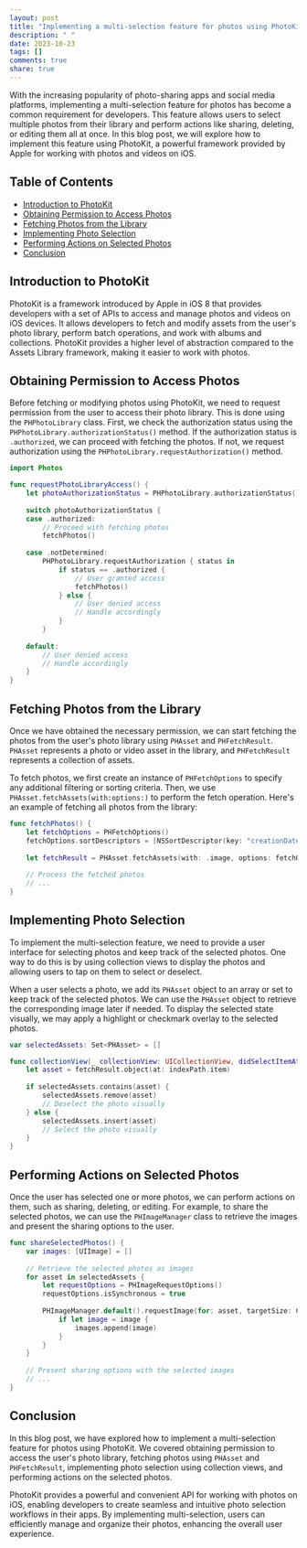 ```yaml
---
layout: post
title: "Implementing a multi-selection feature for photos using PhotoKit"
description: " "
date: 2023-10-23
tags: []
comments: true
share: true
---
```


With the increasing popularity of photo-sharing apps and social media platforms, implementing a multi-selection feature for photos has become a common requirement for developers. This feature allows users to select multiple photos from their library and perform actions like sharing, deleting, or editing them all at once. In this blog post, we will explore how to implement this feature using PhotoKit, a powerful framework provided by Apple for working with photos and videos on iOS.

## Table of Contents
- [Introduction to PhotoKit](#introduction-to-photokit)
- [Obtaining Permission to Access Photos](#obtaining-permission-to-access-photos)
- [Fetching Photos from the Library](#fetching-photos-from-the-library)
- [Implementing Photo Selection](#implementing-photo-selection)
- [Performing Actions on Selected Photos](#performing-actions-on-selected-photos)
- [Conclusion](#conclusion)

## Introduction to PhotoKit

PhotoKit is a framework introduced by Apple in iOS 8 that provides developers with a set of APIs to access and manage photos and videos on iOS devices. It allows developers to fetch and modify assets from the user's photo library, perform batch operations, and work with albums and collections. PhotoKit provides a higher level of abstraction compared to the Assets Library framework, making it easier to work with photos.

## Obtaining Permission to Access Photos

Before fetching or modifying photos using PhotoKit, we need to request permission from the user to access their photo library. This is done using the `PHPhotoLibrary` class. First, we check the authorization status using the `PHPhotoLibrary.authorizationStatus()` method. If the authorization status is `.authorized`, we can proceed with fetching the photos. If not, we request authorization using the `PHPhotoLibrary.requestAuthorization()` method.

```swift
import Photos

func requestPhotoLibraryAccess() {
    let photoAuthorizationStatus = PHPhotoLibrary.authorizationStatus()
    
    switch photoAuthorizationStatus {
    case .authorized:
        // Proceed with fetching photos
        fetchPhotos()
        
    case .notDetermined:
        PHPhotoLibrary.requestAuthorization { status in
            if status == .authorized {
                // User granted access
                fetchPhotos()
            } else {
                // User denied access
                // Handle accordingly
            }
        }
        
    default:
        // User denied access
        // Handle accordingly
    }
}
```

## Fetching Photos from the Library

Once we have obtained the necessary permission, we can start fetching the photos from the user's photo library using `PHAsset` and `PHFetchResult`. `PHAsset` represents a photo or video asset in the library, and `PHFetchResult` represents a collection of assets.

To fetch photos, we first create an instance of `PHFetchOptions` to specify any additional filtering or sorting criteria. Then, we use `PHAsset.fetchAssets(with:options:)` to perform the fetch operation. Here's an example of fetching all photos from the library:

```swift
func fetchPhotos() {
    let fetchOptions = PHFetchOptions()
    fetchOptions.sortDescriptors = [NSSortDescriptor(key: "creationDate", ascending: false)]
    
    let fetchResult = PHAsset.fetchAssets(with: .image, options: fetchOptions)
    
    // Process the fetched photos
    // ...
}
```

## Implementing Photo Selection

To implement the multi-selection feature, we need to provide a user interface for selecting photos and keep track of the selected photos. One way to do this is by using collection views to display the photos and allowing users to tap on them to select or deselect.

When a user selects a photo, we add its `PHAsset` object to an array or set to keep track of the selected photos. We can use the `PHAsset` object to retrieve the corresponding image later if needed. To display the selected state visually, we may apply a highlight or checkmark overlay to the selected photos.

```swift
var selectedAssets: Set<PHAsset> = []

func collectionView(_ collectionView: UICollectionView, didSelectItemAt indexPath: IndexPath) {
    let asset = fetchResult.object(at: indexPath.item)
    
    if selectedAssets.contains(asset) {
        selectedAssets.remove(asset)
        // Deselect the photo visually
    } else {
        selectedAssets.insert(asset)
        // Select the photo visually
    }
}
```

## Performing Actions on Selected Photos

Once the user has selected one or more photos, we can perform actions on them, such as sharing, deleting, or editing. For example, to share the selected photos, we can use the `PHImageManager` class to retrieve the images and present the sharing options to the user.

```swift
func shareSelectedPhotos() {
    var images: [UIImage] = []
    
    // Retrieve the selected photos as images
    for asset in selectedAssets {
        let requestOptions = PHImageRequestOptions()
        requestOptions.isSynchronous = true
        
        PHImageManager.default().requestImage(for: asset, targetSize: CGSize(width: 640, height: 480), contentMode: .aspectFit, options: requestOptions) { image, info in
            if let image = image {
                images.append(image)
            }
        }
    }
    
    // Present sharing options with the selected images
    // ...
}
```

## Conclusion

In this blog post, we have explored how to implement a multi-selection feature for photos using PhotoKit. We covered obtaining permission to access the user's photo library, fetching photos using `PHAsset` and `PHFetchResult`, implementing photo selection using collection views, and performing actions on the selected photos.

PhotoKit provides a powerful and convenient API for working with photos on iOS, enabling developers to create seamless and intuitive photo selection workflows in their apps. By implementing multi-selection, users can efficiently manage and organize their photos, enhancing the overall user experience.